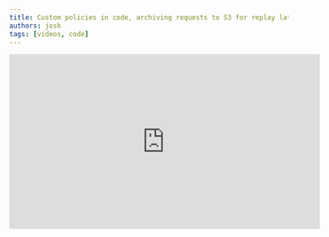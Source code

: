 ```yaml
---
title: Custom policies in code, archiving requests to S3 for replay later
authors: josh
tags: [videos, code]
---
```


<iframe width="560" height="315" src="https://www.youtube-nocookie.com/embed/Bq-b6z5FyH0" title="YouTube video player" frameborder="0" allow="accelerometer; autoplay; clipboard-write; encrypted-media; gyroscope; picture-in-picture" allowfullscreen></iframe>
